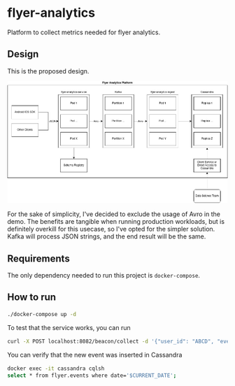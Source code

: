 # flyer-analytics

Platform to collect metrics needed for flyer analytics.

## Design

This is the proposed design.

![Design](flyer_analytics.jpg)

For the sake of simplicity, I've decided to exclude the usage of Avro in the demo. The benefits are tangible when 
running production workloads, but is definitely overkill for this usecase, so I've opted for the simpler solution. 
Kafka will process JSON strings, and the end result will be the same. 

## Requirements
The only dependency needed to run this project is `docker-compose`.

## How to run
```bash
./docker-compose up -d
```

To test that the service works, you can run 
```bash
curl -X POST localhost:8082/beacon/collect -d '{"user_id": "ABCD", "event_type": "flyer_open", "merchant_id": "1", "flyer_id": "2"}'
```

You can verify that the new event was inserted in Cassandra
```bash
docker exec -it cassandra cqlsh
select * from flyer.events where date='$CURRENT_DATE';
```


